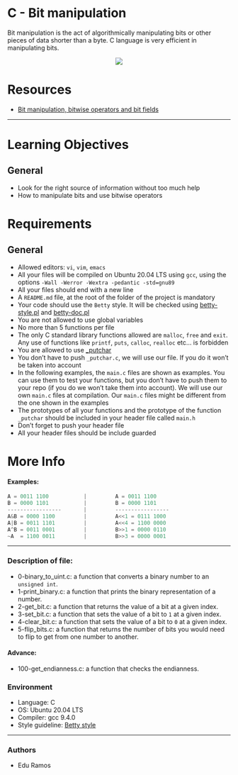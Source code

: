 # C - Bit manipulation
Bit manipulation is the act of algorithmically manipulating bits or other pieces of data shorter than a byte. C language is very efficient in manipulating bits.

<p align="center"><img src="https://4.bp.blogspot.com/-aXbu3-_HBHY/V6lK1m8-2MI/AAAAAAAAAeg/_77cl30rs1wCyUMA8C1YDfhCHxrLJFnZACLcB/s320/bitwise-operators-chart.jpg"></p>

# Resources
- <a href="https://www.tutorialspoint.com/ansi_c/c_bits_manipulation.htm" target="_blank"> Bit manipulation, bitwise operators and bit fields </a>


---
# Learning Objectives
## General
- Look for the right source of information without too much help
- How to manipulate bits and use bitwise operators

# Requirements
## General
- Allowed editors: `vi`, `vim`, `emacs`
- All your files will be compiled on Ubuntu 20.04 LTS using `gcc`, using the options `-Wall -Werror -Wextra -pedantic -std=gnu89`
- All your files should end with a new line
- A `README.md` file, at the root of the folder of the project is mandatory
- Your code should use the `Betty` style. It will be checked using <a href="https://github.com/holbertonschool/Betty/blob/master/betty-style.pl" title="betty-style.pl" target="_blank"> betty-style.pl</a> and <a href="https://github.com/holbertonschool/Betty/blob/master/betty-doc.pl" title="betty-doc.pl" target="_blank">betty-doc.pl</a>
- You are not allowed to use global variables
- No more than 5 functions per file
- The only C standard library functions allowed are `malloc`, `free` and `exit`. Any use of functions like `printf`, `puts`, `calloc`, `realloc` etc… is forbidden
- You are allowed to use <a href="https://github.com/holbertonschool/_putchar.c/blob/master/_putchar.c" title="_putchar" target="_blank">_putchar</a>
- You don’t have to push `_putchar.c`, we will use our file. If you do it won’t be taken into account
- In the following examples, the `main.c` files are shown as examples. You can use them to test your functions, but you don’t have to push them to your repo (if you do we won’t take them into account). We will use our own `main.c` files at compilation. Our `main.c` files might be different from the one shown in the examples
- The prototypes of all your functions and the prototype of the function `_putchar` should be included in your header file called `main.h`
- Don’t forget to push your header file
- All your header files should be include guarded

# More Info
#### Examples:
```c
A = 0011 1100           |         A = 0011 1100
B = 0000 1101           |         B = 0000 1101
-----------------       |         -----------------  
A&B = 0000 1100         |         A<<1 = 0111 1000
A|B = 0011 1101         |         A<<4 = 1100 0000
A^B = 0011 0001         |         B>>1 = 0000 0110
~A  = 1100 0011         |         B>>3 = 0000 0001
```
---
### Description of file:
- 0-binary_to_uint.c: a function that converts a binary number to an `unsigned int`.
- 1-print_binary.c: a function that prints the binary representation of a number.
- 2-get_bit.c: a function that returns the value of a bit at a given index.
- 3-set_bit.c: a function that sets the value of a bit to `1` at a given index.
- 4-clear_bit.c: a function that sets the value of a bit to `0` at a given index.
- 5-flip_bits.c: a function that returns the number of bits you would need to flip to get from one number to another.
#### Advance:
- 100-get_endianness.c: a function that checks the endianness.

### Environment
- Language: C
- OS: Ubuntu 20.04 LTS
- Compiler: gcc 9.4.0
- Style guideline: <a href="https://github.com/holbertonschool/Betty/wiki" target="_blank"> Betty style </a>
---
### Authors
- Edu Ramos
